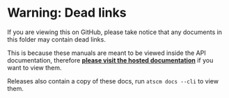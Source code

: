 # Warning: Dead links

If you are viewing this on GitHub, please take notice that any documents in this folder may contain dead links.

This is because these manuals are meant to be viewed inside the API documentation, therefore **[please visit the hosted documentation](https://doc.esdoc.org/github.com/atSCM/atscm-cli/manual/index.html)** if you want to view them.

Releases also contain a copy of these docs, run `atscm docs --cli` to view them.
